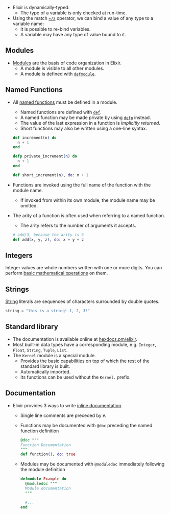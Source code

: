 - Elixir is dynamically-typed.
  - The type of a variable is only checked at run-time.
- Using the match [`=/2`][match] operator, we can bind a value of any type to a variable name:
  - It is possible to re-bind variables.
  - A variable may have any type of value bound to it.

## Modules

- [Modules][modules] are the basis of code organization in Elixir.
  - A module is visible to all other modules.
  - A module is defined with [`defmodule`][defmodule].

## Named Functions

- All [named functions][functions] must be defined in a module.

  - Named functions are defined with [`def`][def].
  - A named function may be made private by using [`defp`][defp] instead.
  - The value of the last expression in a function is _implicitly returned_.
  - Short functions may also be written using a one-line syntax.

  ```elixir
  def increment(n) do
    n + 1
  end

  defp private_increment(n) do
    n + 1
  end

  def short_increment(n), do: n + 1
  ```

- Functions are invoked using the full name of the function with the module name.
  - If invoked from within its own module, the module name may be omitted.
- The arity of a function is often used when referring to a named function.

  - The arity refers to the number of arguments it accepts.

  ```elixir
  # add/3, because the arity is 3
  def add(x, y, z), do: x + y + z
  ```

## Integers

Integer values are whole numbers written with one or more digits. You can perform [basic mathematical operations][operators] on them.

## Strings

[String][string] literals are sequences of characters surrounded by double quotes.

```elixir
string = "this is a string! 1, 2, 3!"
```

## Standard library

- The documentation is available online at [hexdocs.pm/elixir][docs].
- Most built-in data types have a corresponding module, e.g. `Integer`, `Float`, `String`, `Tuple`, `List`.
- The `Kernel` module is a special module.
  - Provides the basic capabilities on top of which the rest of the standard library is built.
  - Automatically imported.
  - Its functions can be used without the `Kernel.` prefix.

## Documentation

- Elixir provides 3 ways to write [inline documentation][inline-documentation].

  - Single line comments are preceded by `#`.
  - Functions may be documented with `@doc` preceding the named function definition

    ```elixir
    @doc """
    Function Documentation
    """
    def function(), do: true
    ```

  - Modules may be documented with `@moduledoc` immediately following the module definition

    ```elixir
    defmodule Example do
      @moduledoc """
      Module documentation
      """

      #...
    end
    ```

[match]: https://elixirschool.com/en/lessons/basics/pattern-matching/
[inline-documentation]: https://elixirschool.com/en/lessons/basics/documentation/#inline-documentation
[operators]: https://elixir-lang.org/getting-started/basic-types.html#basic-arithmetic
[modules]: https://elixirschool.com/en/lessons/basics/modules/#modules
[functions]: https://elixirschool.com/en/lessons/basics/functions/#named-functions
[def]: https://hexdocs.pm/elixir/Kernel.html#def/2
[defp]: https://hexdocs.pm/elixir/Kernel.html#defp/2
[defmodule]: https://hexdocs.pm/elixir/Kernel.html#defmodule/2
[string]: https://elixir-lang.org/getting-started/basic-types.html#strings
[docs]: https://hexdocs.pm/elixir/Kernel.html#content

